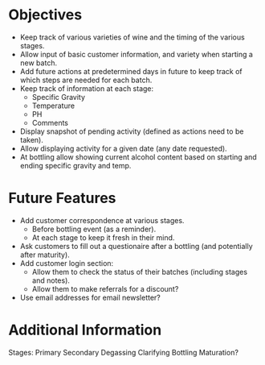 Objectives
==========

* Keep track of various varieties of wine and the timing of the various stages.
* Allow input of basic customer information,  and variety when starting a new batch.
* Add future actions at predetermined days in future to keep track of which steps are needed for each batch.
* Keep track of information at each stage:
  * Specific Gravity
  * Temperature
  * PH
  * Comments
* Display snapshot of pending activity (defined as actions need to be taken).
* Allow displaying activity for a given date (any date requested).
* At bottling allow showing current alcohol content based on starting and ending specific gravity and temp.

Future Features
===============

* Add customer correspondence at various stages.
  * Before bottling event (as a reminder).
  * At each stage to keep it fresh in their mind.
* Ask customers to fill out a questionaire after a bottling (and potentially after maturity).
* Add customer login section:
  * Allow them to check the status of their batches (including stages and notes).
  * Allow them to make referrals for a discount?
* Use email addresses for email newsletter?

Additional Information
======================

Stages:
  Primary
  Secondary
  Degassing
  Clarifying
  Bottling
  Maturation?
